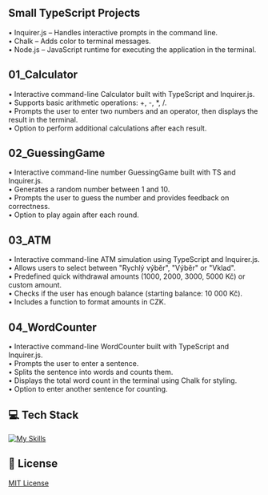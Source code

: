 ## Small TypeScript Projects 

• Inquirer.js – Handles interactive prompts in the command line. <br>
• Chalk – Adds color to terminal messages. <br>
• Node.js – JavaScript runtime for executing the application in the terminal. <br>

## 01_Calculator
• Interactive command-line Calculator built with TypeScript and Inquirer.js. <br>
• Supports basic arithmetic operations: +, -, *, /. <br>
• Prompts the user to enter two numbers and an operator, then displays the result in the terminal. <br>
• Option to perform additional calculations after each result. <br>

## 02_GuessingGame
• Interactive command-line number GuessingGame built with TS and Inquirer.js. <br>
• Generates a random number between 1 and 10. <br>
• Prompts the user to guess the number and provides feedback on correctness. <br>
• Option to play again after each round. <br> 

## 03_ATM
• Interactive command-line ATM simulation using TypeScript and Inquirer.js. <br>
• Allows users to select between "Rychlý výběr", "Výběr" or "Vklad". <br>
• Predefined quick withdrawal amounts (1000, 2000, 3000, 5000 Kč) or custom amount. <br>
• Checks if the user has enough balance (starting balance: 10 000 Kč). <br>
• Includes a function to format amounts in CZK. <br> 

## 04_WordCounter
• Interactive command-line WordCounter built with TypeScript and Inquirer.js. <br>
• Prompts the user to enter a sentence. <br>
• Splits the sentence into words and counts them. <br>
• Displays the total word count in the terminal using Chalk for styling. <br>
• Option to enter another sentence for counting.

## 💻 Tech Stack
[![My Skills](https://skillicons.dev/icons?i=javascript,typescript,nodejs)](https://skillicons.dev)

## 🔐 License 
[MIT License](LICENSE)